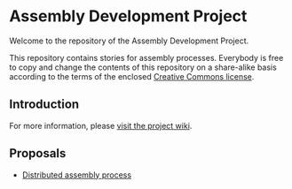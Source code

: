# Assembly Development Project

Welcome to the repository of the Assembly Development Project.

This repository contains stories for assembly processes. Everybody is free to copy and change the contents of this repository on a share-alike basis according to the terms of the enclosed [Creative Commons license](LICENSE).

## Introduction


For more information,  please [visit the project wiki](https://projects.appropriatesoftware.org/assembly/trac).

## Proposals

* [Distributed assembly process](./proposals/assembly-process/stories-for-distributed-popular-assemblies.md)


